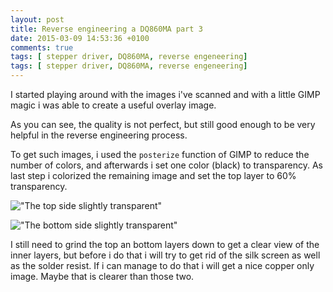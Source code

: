 ```yaml
---
layout: post
title: Reverse engineering a DQ860MA part 3
date: 2015-03-09 14:53:36 +0100
comments: true
tags: [ stepper driver, DQ860MA, reverse engeneering]
tags: [ stepper driver, DQ860MA, reverse engeneering]
---
```


I started playing around with the images i've scanned and with a little GIMP magic i was able to create a useful overlay image.

<!-- more -->

As you can see, the quality is not perfect, but still good enough to be very helpful in the reverse engineering process.

To get such images, i used the `posterize` function of GIMP to reduce the number of colors, and afterwards i set one color (black) to transparency.
As last step i colorized the remaining image and set the top layer to 60% transparency.

!["The top side slightly transparent"](DQ860MA-Overlay-1.JPG)

!["The bottom side slightly transparent"](DQ860MA-Overlay-2.JPG)

I still need to grind the top an bottom layers down to get a clear view of the inner layers, but before i do that i will try to get rid of the silk screen as well as the solder resist.
If i can manage to do that i will get a nice copper only image. Maybe that is clearer than those two.
